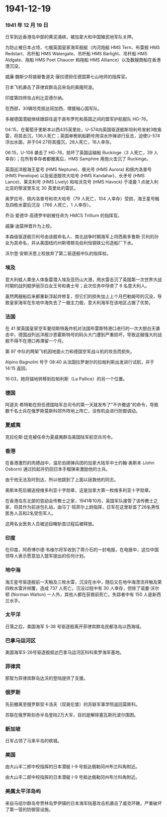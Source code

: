 # 1941-12-19

### 1941 年 12 月 19 日

日军到达香港岛中部的黄泥涌峡，被加拿大和中国殖民地军队关押。

为防止被日本占领，七艘英国皇家海军舰艇（内河炮艇 HMS Tern、布雷舰 HMS
Redstart、吊杆船 HMS Watergate、吊杆船 HMS Barlight、吊杆船 HMS
Aldgate、拖船 HMS Poet Chaucer 和拖船 HMS
Alliance）以及数艘商船在香港港沉没。

威廉·魏斯少将接替鲁道夫·康拉德担任德国第七山地师的指挥官。

日本飞机袭击了菲律宾群岛吕宋岛的奥隆阿波。

印度第四师攻占利比亚德尔纳。

在西部，30辆坦克抵达班加西，增援轴心国军队。

多艘德国潜艇继续跟踪往返于直布罗陀和英国之间的盟军护航舰队 HG-76。

04:15，在葡萄牙里斯本以西435英里处，U-574向英国驱逐舰斯坦利号发射3枚鱼雷，将其击沉，136人死亡；英国单桅帆船鹳号用深水炸弹进行反击，迫使U-574浮出水面，并于04:27将其撞沉，28人死亡，16人幸存。

06:15，U-108 袭击了 HG-76，损坏了英国运输船 Ruckinge（3 人死亡，39
人幸存）；在所有幸存者都撤离后，HMS Samphire 用炮火击沉了 Ruckinge。

英国巡洋舰海王星号 (HMS Neptune)、极光号 (HMS Aurora) 和佩内洛普号 (HMS
Penelope) 以及驱逐舰坎大哈号 (HMS Kandahar)、长矛号 (HMS
Lance)、莱夫利号 (HMS Lively) 和哈沃克号 (HMS Havock) 于凌晨 1
点驶入利比亚的黎波里东北 30 英里处的雷区。

奥罗拉号、佩内洛普号和坎大哈号（79 人死亡，104
人幸存）受损，海王星号触及四枚水雷后沉没（766 人死亡，1 人幸存）。

乔治·爱德华·高德罗中尉被任命为 HMCS Trillium 的指挥官。

威廉·迪莫林晋升为上校。

本森级驱逐舰贝利号由该舰命名人、南北战争时期海军上将西奥多鲁斯·贝利的孙女为其命名，并从美国纽约州斯塔顿岛伯利恒钢铁公司造船厂下水。

沃尔登·安斯沃思上校放弃了第二驱逐舰中队的指挥权。

### 埃及

意大利蛙人乘坐人体鱼雷潜入埃及亚历山大港，用水雷击沉了英国第一次世界大战时期的战列舰伊丽莎白女王号和勇士号；此次任务中俘虏了
6 名意大利人。

虽然两艘船后来都重新浮起并修复，但它们的损失加上上个月巴勒姆号的沉没，导致皇家海军在东地中海失去了一艘主力舰，意大利海军在该地区占据了优势。

### 法国

在 41
架英国皇家空军曼彻斯特轰炸机对法国布雷斯特港口进行的一次大胆白天袭击中，德国战列巡洋舰沙恩霍斯特号的码头大门遭到严重损坏，导致这艘强大的战舰不得不在港口再滞留一个月。

第 97 中队的两架飞机因地面火力和德国空军战斗机的攻击而损失。

Alpino Bagnolini 号于 08:40 从法国拉罗谢尔的拉帕利斯出发进行试航，并于
14:15 返回。

16:03，她将锚地转移到拉帕利斯（La Pallice）的另一个位置。

### 德国

阿道夫·希特勒在担任德国陆军总司令的第一天就发布了"不许撤退"的命令，导致数千名士兵在俄罗斯莫斯科郊外阵地上阵亡，没有机会进行防御调动。

### 夏威夷

克拉伦斯·廷克被任命为夏威夷群岛美国陆军航空兵司令。

### 香港

在香港激烈的肉搏战中，温尼伯掷弹兵团的加拿大陆军中士约翰·奥斯本 (John
Osborn) 通过捡起并扔回日本手榴弹来激励他的士兵。

由于他无法及时到达，所以他跳到了上面以拯救他的同志。

奥斯本死后被追授维多利亚十字勋章，这是加拿大第一枚维多利亚十字勋章。

在香港岛东北部的慈幼会传教士之家，1941年10月，英国军队接管了该传教士之家，将其作为前进包扎站，由马丁·班菲尔上尉指挥，日军在这里斩首了26名男性医务人员和2名受伤军人。

这两名女医务人员被迫目睹斩首过程后被释放。

### 印度

在印度，阿奇博尔德·韦维尔将军收到了蒋介石的一封电报，在电报中，这位中国领导人表示愿意加入盟军提出的任何计划。

### 地中海

海王星号驱逐舰前一天触及三枚水雷，沉没在水中，随后又在地中海漂流并触及第四枚水雷并倾覆，造成
737 人死亡。沉没过程中有 30 人幸存，但除了诺曼·沃尔顿 (Norman Walton)
一人外，其他人都在获救前死亡。失踪者中有 150 人是新西兰水手。

### 太平洋

日落之后，美国海军 S-38 号驱逐舰离开菲律宾群岛民都洛岛以西海域。

### 巴拿马运河区

美国海军S-26号驱逐舰抵达巴拿马运河区科科索罗海军基地。

### 菲律宾

那智为菲律宾群岛达沃的登陆提供了支援。

### 俄罗斯

先前撤离至俄罗斯契卡洛夫（现奥伦堡）的苏联军事学院返回莫斯科。

苏联在俄罗斯刻赤半岛登陆2万大军，目的是解除塞瓦斯托波尔围困。

### 新加坡

日军占领了马来半岛的槟城。

### 美国

由大山丰二郎中校指挥的日本潜艇 I-9 号抵达俄勒冈州布兰科角附近。

由大山丰二郎中校指挥的日本潜艇 I-9 号抵达俄勒冈州布兰科角附近。

### 美属太平洋岛屿

来自马绍尔群岛夸贾林岛罗伊镇的日本海军陆基攻击机袭击了威克环礁，严重破坏了第一营的防御营设施。